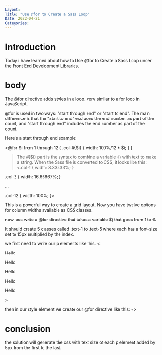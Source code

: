 ```yaml
---
Layout:
Title: "Use @for to Create a Sass Loop"
Date: 2022-04-21
Categories:
---
```


# Introduction

Today i have learned about how to Use @for to Create a Sass Loop
under
the Front End Development Libraries.

# body

The @for directive adds styles in a loop, very similar to a for loop in JavaScript.

@for is used in two ways: "start through end" or "start to end". The main difference is that the "start to end" excludes the end number as part of the count, and "start through end" includes the end number as part of the count.

Here's a start through end example:

<@for $i from 1 through 12 {
  .col-#{$i} { width: 100%/12 \* $i; }
}

> The #{$i} part is the syntax to combine a variable (i) with text to make a string. When the Sass file is converted to CSS, it looks like this:<.col-1 {
> width: 8.33333%;
> }

.col-2 {
width: 16.66667%;
}

...

.col-12 {
width: 100%;
}>

This is a powerful way to create a grid layout. Now you have twelve options for column widths available as CSS classes.

now less write a @for directive that takes a variable $j that goes from 1 to 6.

It should create 5 classes called .text-1 to .text-5 where each has a font-size set to 15px multiplied by the index.

we first need to write our p elements like this.
<<p class="text-1">Hello</p>

<p class="text-2">Hello</p>
<p class="text-3">Hello</p>
<p class="text-4">Hello</p>
<p class="text-5">Hello</p>>

then in our style element we create our @for directive like this:
<<style type='text/scss'>
@for $j from 1 through 5 {
    .text-#{$j} { font-size: 15px \* $j; }
}
</style>>

# conclusion

the solution will generate the css with text size of each p element added by 5px from the first to the last. 
